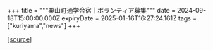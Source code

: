 +++
title = """栗山町通学合宿｜ボランティア募集"""
date = 2024-09-18T15:00:00.000Z
expiryDate = 2025-01-16T16:27:24.161Z
tags = ["kuriyama","news"]
+++


[[source]](https://www.town.kuriyama.hokkaido.jp/soshiki/55/28870.html)
